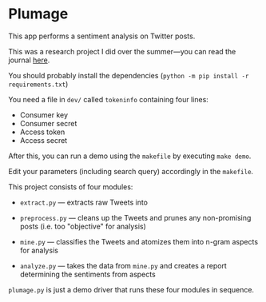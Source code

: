 # Plumage
This app performs a sentiment analysis on Twitter posts.

This was a research project I did over the summer—you can read the journal [here](https://github.com/jnguyen1098/plumage/blob/master/Quarantine%20Quibbles%20-%20a%20Sentiment%20Analysis%20of%20COVID-19%20Tweets.pdf).

You should probably install the dependencies (`python -m pip install -r requirements.txt`)

You need a file in `dev/` called `tokeninfo` containing four lines:
- Consumer key
- Consumer secret
- Access token
- Access secret

After this, you can run a demo using the `makefile` by executing `make demo`.

Edit your parameters (including search query) accordingly in the `makefile`.

This project consists of four modules:

- `extract.py` — extracts raw Tweets into

- `preprocess.py` — cleans up the Tweets and prunes any non-promising posts (i.e. too "objective" for analysis)

- `mine.py` — classifies the Tweets and atomizes them into n-gram aspects for analysis

- `analyze.py` — takes the data from `mine.py` and creates a report determining the sentiments from aspects

`plumage.py` is just a demo driver that runs these four modules in sequence.
